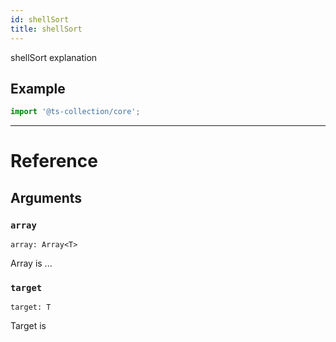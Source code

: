 ```yaml
---
id: shellSort
title: shellSort
---
```


shellSort explanation

## Example

```ts
import '@ts-collection/core';
```

---

# Reference

## Arguments

### `array`

`array: Array<T>`

Array is ...

### `target`

`target: T`

Target is
